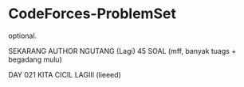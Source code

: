 # CodeForces-ProblemSet
optional.

SEKARANG AUTHOR NGUTANG (Lagi) 45 SOAL (mff, banyak tuags + begadang mulu)

DAY 021 KITA CICIL LAGIII (lieeed)
